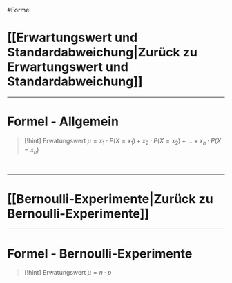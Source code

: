 #Formel

# [[Erwartungswert und Standardabweichung|Zurück zu Erwartungswert und Standardabweichung]]

___
# Formel - Allgemein

>[!hint] Erwatungswert
>$\mu = x_{1}\cdot P(X=x_1)+x_{2}\cdot P(X=x_2)+...+x_{n}\cdot P(X=x_n)$

<br>

___
# [[Bernoulli-Experimente|Zurück zu Bernoulli-Experimente]]

___

# Formel - Bernoulli-Experimente

>[!hint] Erwatungswert
>$\mu = n \cdot p$
